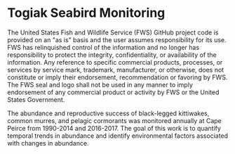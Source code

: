 # Togiak Seabird Monitoring

The United States Fish and Wildlife Service (FWS) GitHub project code is provided on an "as is" basis and the user assumes responsibility for its use. FWS has relinquished control of the information and no longer has responsibility to protect the integrity, confidentiality, or availability of the information. Any reference to specific commercial products, processes, or services by service mark, trademark, manufacturer, or otherwise, does not constitute or imply their endorsement, recommendation or favoring by FWS. The FWS seal and logo shall not be used in any manner to imply endorsement of any commercial product or activity by FWS or the United States Government.

The abundance and reproductive success of black-legged kittiwakes, common murres, and pelagic cormorants was monitored annually at Cape Peirce from 1990-2014 and 2016-2017. The goal of this work is to quantify temporal trends in abundance and identify environmental factors associated with changes in abundance. 
